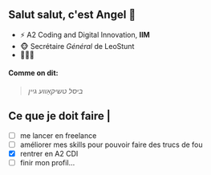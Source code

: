 ## Salut salut, c'est __Angel__ 👋

<!--
**AnrelWsh/AnrelWsh** is a ✨ _special_ ✨ repository because its `README.md` (this file) appears on your GitHub profile.

Here are some ideas to get you started:

- 🔭 I’m currently working on ...
- 🌱 I’m currently learning ...
- 👯 I’m looking to collaborate on ...
- 🤔 I’m looking for help with ...
- 💬 Ask me about ...
- 📫 How to reach me: ...
- 😄 Pronouns: ...
- ⚡ Fun fact: ...
-->

* ⚡ A2 Coding and Digital Innovation, __IIM__
* 🐵 Secrétaire _Général_ de LeoStunt
* 🤔🤔🤔

#### Comme on dit:
> _ביסל טשיקאַווע גיין_

Ce que je doit faire                                           |
---------------------                                          
- [ ] me lancer en freelance                                   
- [ ] améliorer mes skills pour pouvoir faire des trucs de fou 
- [x] rentrer en A2 CDI                                        
- [ ] finir mon profil...                                      
